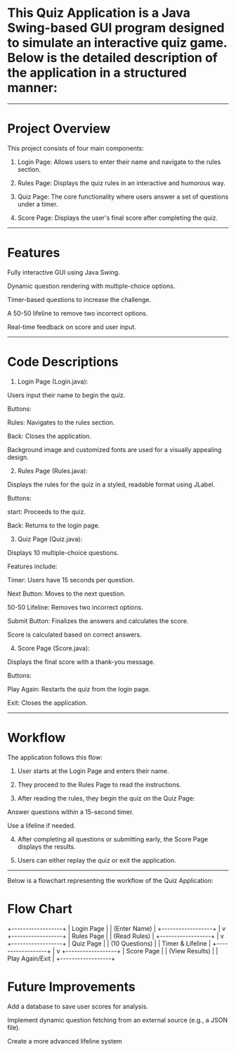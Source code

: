  # This Quiz Application is a Java Swing-based GUI program designed to simulate an interactive quiz game. Below is the detailed description of the application in a structured manner:


---

 # Project Overview

This project consists of four main components:

1. Login Page: Allows users to enter their name and navigate to the rules section.


2. Rules Page: Displays the quiz rules in an interactive and humorous way.


3. Quiz Page: The core functionality where users answer a set of questions under a timer.


4. Score Page: Displays the user's final score after completing the quiz.




---

# Features

Fully interactive GUI using Java Swing.

Dynamic question rendering with multiple-choice options.

Timer-based questions to increase the challenge.

A 50-50 lifeline to remove two incorrect options.

Real-time feedback on score and user input.



---

 # Code Descriptions

1. Login Page (Login.java):

Users input their name to begin the quiz.
  
Buttons:
  
Rules: Navigates to the rules section.
  
Back: Closes the application.
  
  
Background image and customized fonts are used for a visually appealing design.



2. Rules Page (Rules.java):

Displays the rules for the quiz in a styled, readable format using JLabel.
  
Buttons:
  
start: Proceeds to the quiz.
  
Back: Returns to the login page.




3. Quiz Page (Quiz.java):

Displays 10 multiple-choice questions.
  
Features include:
  
Timer: Users have 15 seconds per question.
  
Next Button: Moves to the next question.
  
50-50 Lifeline: Removes two incorrect options.
  
Submit Button: Finalizes the answers and calculates the score.
  
  
Score is calculated based on correct answers.



4. Score Page (Score.java):

Displays the final score with a thank-you message.
  
Buttons:
  
Play Again: Restarts the quiz from the login page.
  
Exit: Closes the application.






---

# Workflow

The application follows this flow:

1. User starts at the Login Page and enters their name.
  
  
2. They proceed to the Rules Page to read the instructions.
  
  
3. After reading the rules, they begin the quiz on the Quiz Page:
  
Answer questions within a 15-second timer.
  
Use a lifeline if needed.
  
  
  
4. After completing all questions or submitting early, the Score Page displays the results.
  
  
5. Users can either replay the quiz or exit the application.




---

Below is a flowchart representing the workflow of the Quiz Application:

# Flow Chart

+------------------+
|   Login Page     |
| (Enter Name)     |
+------------------+
         |
         v
+------------------+
|   Rules Page     |
| (Read Rules)     |
+------------------+
         |
         v
+------------------+
|   Quiz Page      |
| (10 Questions)   |
| Timer & Lifeline |
+------------------+
         |
         v
+------------------+
|   Score Page     |
| (View Results)   |
| Play Again/Exit  |
+------------------+



# Future Improvements

Add a database to save user scores for analysis.
  
Implement dynamic question fetching from an external source (e.g., a JSON file).
  
Create a more advanced lifeline system
